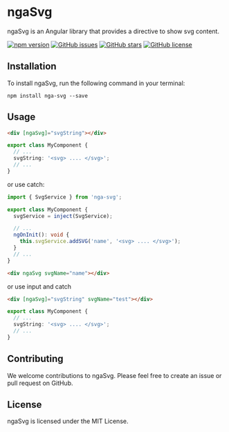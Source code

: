# ngaSvg

ngaSvg is an Angular library that provides a directive to show svg content.

[![npm version](https://badge.fury.io/js/nga-svg.svg)](http://badge.fury.io/js/nga-svg)
[![GitHub issues](https://img.shields.io/github/issues/mehrabisajad/nga-svg.svg)](https://github.com/mehrabisajad/nga-svg/issues)
[![GitHub stars](https://img.shields.io/github/stars/mehrabisajad/nga-svg.svg)](https://github.com/mehrabisajad/nga-svg/stargazers)
[![GitHub license](https://img.shields.io/badge/license-MIT-blue.svg)](https://raw.githubusercontent.com/mehrabisajad/nga-svg/master/LICENSE)

## Installation

To install ngaSvg, run the following command in your terminal:

```
npm install nga-svg --save
```

## Usage

```html
<div [ngaSvg]="svgString"></div>
```

```typescript
export class MyComponent {
  // ...
  svgString: '<svg> .... </svg>';
  // ...
}
```

or use catch:

```typescript
import { SvgService } from 'nga-svg';

export class MyComponent {
  svgService = inject(SvgService);

  // ...
  ngOnInit(): void {
    this.svgService.addSVG('name', '<svg> .... </svg>');
  }
  // ...
}
```

```html
<div ngaSvg svgName="name"></div>
```

or use input and catch

```html
<div [ngaSvg]="svgString" svgName="test"></div>
```

```typescript
export class MyComponent {
  // ...
  svgString: '<svg> .... </svg>';
  // ...
}
```

## Contributing

We welcome contributions to ngaSvg. Please feel free to create an issue or pull request on GitHub.

## License

ngaSvg is licensed under the MIT License.
